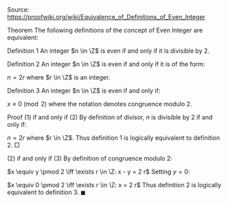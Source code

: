 # 

Source: https://proofwiki.org/wiki/Equivalence_of_Definitions_of_Even_Integer



Theorem
The following definitions of the concept of Even Integer are equivalent:

Definition 1
An integer $n \in \Z$ is even if and only if it is divisible by $2$.

Definition 2
An integer $n \in \Z$ is even if and only if it is of the form:

$n = 2 r$
where $r \in \Z$ is an integer.

Definition 3
An integer $n \in \Z$ is even if and only if:

$x \equiv 0 \pmod 2$
where the notation denotes congruence modulo $2$.


Proof
$(1)$ if and only if $(2)$
By definition of divisor, $n$ is divisible by $2$ if and only if:

$n = 2 r$
where $r \in \Z$.
Thus definition 1 is logically equivalent to definition 2.
$\Box$


$(2)$ if and only if $(3)$
By definition of congruence modulo $2$:

$x \equiv y \pmod 2 \iff \exists r \in \Z: x - y = 2 r$
Setting $y = 0$:

$x \equiv 0 \pmod 2 \iff \exists r \in \Z: x = 2 r$
Thus definition 2 is logically equivalent to definition 3.
$\blacksquare$





